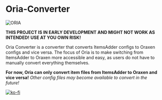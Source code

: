 # Oria-Converter
![ORIA](https://github.com/jackboi03/Oria-Converter/assets/77662498/bcaad22b-48a0-44d8-982a-fee91090e646)

**THIS PROJECT IS IN EARLY DEVELOPMENT AND MIGHT NOT WORK AS INTENDED!**
**USE AT YOU OWN RISK!**

Oria Converter is a converter that converts ItemsAdder configs to Oraxen configs and vice versa. 
The focus of Oria is to make switching from ItemsAdder to Oraxen more accessible and easy, as users do not have to manually convert everything themselves.

**For now, Oria can only convert item files from ItemsAdder to Oraxen and vice versa!**
*Other config files may become available to convert in the future!*

[![ko-fi](https://ko-fi.com/img/githubbutton_sm.svg)](https://ko-fi.com/G2G3KEEVX)
